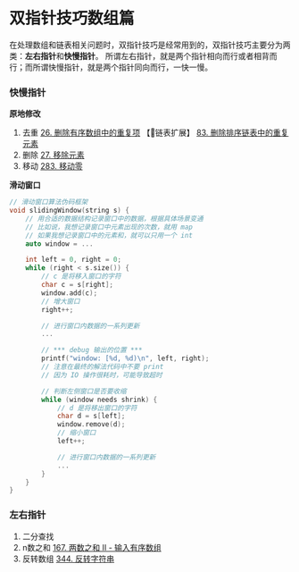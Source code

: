 # 双指针技巧数组篇

在处理数组和链表相关问题时，双指针技巧是经常用到的，双指针技巧主要分为两类：**左右指针**和**快慢指针**。
所谓左右指针，就是两个指针相向而行或者相背而行；而所谓快慢指针，就是两个指针同向而行，一快一慢。

### 快慢指针

**原地修改**

1. 去重
   [26. 删除有序数组中的重复项](https://leetcode.cn/problems/remove-duplicates-from-sorted-array/)
   ​【:pushpin:链表扩展】
   [83. 删除排序链表中的重复元素](https://leetcode.cn/problems/remove-duplicates-from-sorted-list/)
2. 删除
   [27. 移除元素](https://leetcode.cn/problems/remove-element/)
3. 移动
   [283. 移动零](https://leetcode.cn/problems/move-zeroes/)

**滑动窗口**

```C++
// 滑动窗口算法伪码框架
void slidingWindow(string s) {
    // 用合适的数据结构记录窗口中的数据，根据具体场景变通
    // 比如说，我想记录窗口中元素出现的次数，就用 map
    // 如果我想记录窗口中的元素和，就可以只用一个 int
    auto window = ...

    int left = 0, right = 0;
    while (right < s.size()) {
        // c 是将移入窗口的字符
        char c = s[right];
        window.add(c);
        // 增大窗口
        right++;

        // 进行窗口内数据的一系列更新
        ...

        // *** debug 输出的位置 ***
        printf("window: [%d, %d)\n", left, right);
        // 注意在最终的解法代码中不要 print
        // 因为 IO 操作很耗时，可能导致超时

        // 判断左侧窗口是否要收缩
        while (window needs shrink) {
            // d 是将移出窗口的字符
            char d = s[left];
            window.remove(d);
            // 缩小窗口
            left++;

            // 进行窗口内数据的一系列更新
            ...
        }
    }
}
```

### 左右指针

1. 二分查找
2. n数之和
   [167. 两数之和 II - 输入有序数组](https://leetcode.cn/problems/two-sum-ii-input-array-is-sorted/)
3. 反转数组
   [344. 反转字符串](https://leetcode.cn/problems/reverse-string/)

